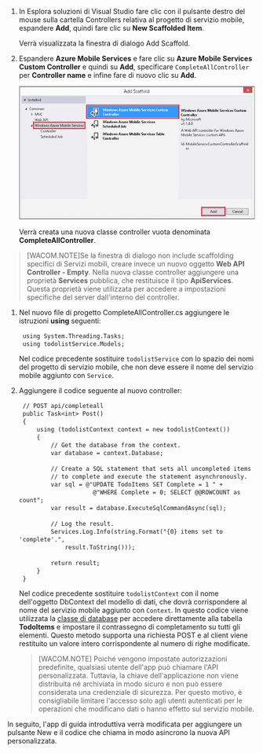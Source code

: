 1.  In Esplora soluzioni di Visual Studio fare clic con il pulsante destro del mouse sulla cartella Controllers relativa al progetto di servizio mobile, espandere **Add**, quindi fare clic su **New Scaffolded Item**.

    Verrà visualizzata la finestra di dialogo Add Scaffold.

2.  Espandere **Azure Mobile Services** e fare clic su **Azure Mobile Services Custom Controller** e quindi su **Add**, specificare `CompleteAllController` per **Controller name** e infine fare di nuovo clic su **Add**.

    ![](./media/mobile-services-dotnet-backend-create-custom-api/add-custom-api-controller.png)

    Verrà creata una nuova classe controller vuota denominata **CompleteAllController**.

> [WACOM.NOTE]Se la finestra di dialogo non include scaffolding specifici di Servizi mobili, creare invece un nuovo oggetto **Web API Controller - Empty**. Nella nuova classe controller aggiungere una proprietà **Services** pubblica, che restituisce il tipo **ApiServices**. Questa proprietà viene utilizzata per accedere a impostazioni specifiche del server dall'interno del controller.

1.  Nel nuovo file di progetto CompleteAllController.cs aggiungere le istruzioni **using** seguenti:

         using System.Threading.Tasks;
         using todolistService.Models;

    Nel codice precedente sostituire `todolistService` con lo spazio dei nomi del progetto di servizio mobile, che non deve essere il nome del servizio mobile aggiunto con `Service`.

2.  Aggiungere il codice seguente al nuovo controller:

         // POST api/completeall        
         public Task<int> Post()
         {
             using (todolistContext context = new todolistContext())
             {
                 // Get the database from the context.
                 var database = context.Database;

                 // Create a SQL statement that sets all uncompleted items
                 // to complete and execute the statement asynchronously.
                 var sql = @"UPDATE TodoItems SET Complete = 1 " +
                             @"WHERE Complete = 0; SELECT @@ROWCOUNT as count";
                 var result = database.ExecuteSqlCommandAsync(sql);

                 // Log the result.
                 Services.Log.Info(string.Format("{0} items set to 'complete'.", 
                     result.ToString()));
                    
                 return result;
             }
         }

    Nel codice precedente sostituire `todolistContext` con il nome dell'oggetto DbContext del modello di dati, che dovrà corrispondere al nome del servizio mobile aggiunto con `Context`. In questo codice viene utilizzata la [classe di database](http://msdn.microsoft.com/en-us/library/system.data.entity.database(v=vs.113).aspx) per accedere direttamente alla tabella **TodoItems** e impostare il contrassegno di completamento su tutti gli elementi. Questo metodo supporta una richiesta POST e al client viene restituito un valore intero corrispondente al numero di righe modificate.

    > [WACOM.NOTE] Poiché vengono impostate autorizzazioni predefinite, qualsiasi utente dell'app può chiamare l'API personalizzata. Tuttavia, la chiave dell'applicazione non viene distribuita né archiviata in modo sicuro e non può essere considerata una credenziale di sicurezza. Per questo motivo, è consigliabile limitare l'accesso solo agli utenti autenticati per le operazioni che modificano dati o hanno effetto sul servizio mobile.

In seguito, l'app di guida introduttiva verrà modificata per aggiungere un pulsante New e il codice che chiama in modo asincrono la nuova API personalizzata.

